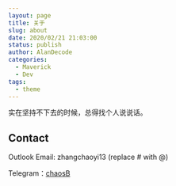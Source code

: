 ```yaml
---
layout: page
title: 关于
slug: about
date: 2020/02/21 21:03:00
status: publish
author: AlanDecode
categories: 
  - Maverick
  - Dev
tags: 
  - theme
---
```


实在坚持不下去的时候，总得找个人说说话。


## Contact

Outlook Email: zhangchaoyi13 (replace # with @)

Telegram：[chaosB](https://t.me/chaosB)

